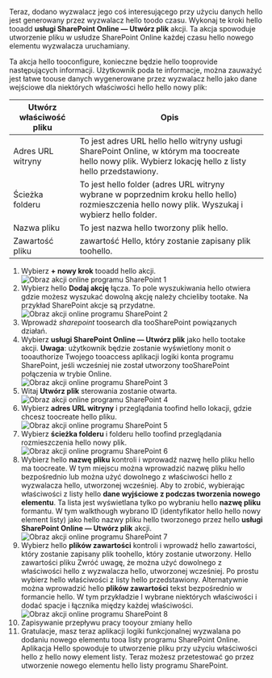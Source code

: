 Teraz, dodano wyzwalacz jego coś interesującego przy użyciu danych hello jest generowany przez wyzwalacz hello toodo czasu. Wykonaj te kroki hello tooadd **usługi SharePoint Online — Utwórz plik** akcji. Ta akcja spowoduje utworzenie pliku w usłudze SharePoint Online każdej czasu hello nowego elementu wyzwalacza uruchamiany. 

Ta akcja hello tooconfigure, konieczne będzie hello tooprovide następujących informacji. Użytkownik poda te informacje, można zauważyć jest łatwe toouse danych wygenerowane przez wyzwalacz hello jako dane wejściowe dla niektórych właściwości hello hello nowy plik:

| Utwórz właściwość pliku | Opis |
| --- | --- |
| Adres URL witryny |To jest adres URL hello hello witryny usługi SharePoint Online, w którym ma toocreate hello nowy plik. Wybierz lokację hello z listy hello przedstawiony. |
| Ścieżka folderu |To jest hello folder (adres URL witryny wybrane w poprzednim kroku hello hello) rozmieszczenia hello nowy plik. Wyszukaj i wybierz hello folder. |
| Nazwa pliku |To jest nazwa hello tworzony plik hello. |
| Zawartość pliku |zawartość Hello, który zostanie zapisany plik toohello. |

1. Wybierz **+ nowy krok** tooadd hello akcji.  
   ![Obraz akcji online programu SharePoint 1](./media/connectors-create-api-sharepointonline/action-1.png)  
2. Wybierz hello **Dodaj akcję** łącza. To pole wyszukiwania hello otwiera gdzie możesz wyszukać dowolną akcję należy chcieliby tootake. Na przykład SharePoint akcje są przydatne.    
   ![Obraz akcji online programu SharePoint 2](./media/connectors-create-api-sharepointonline/action-2.png)    
3. Wprowadź *sharepoint* toosearch dla tooSharePoint powiązanych działań.
4. Wybierz **usługi SharePoint Online — Utwórz plik** jako hello tootake akcji.   **Uwaga**: użytkownik będzie zostanie wyświetlony monit o tooauthorize Twojego tooaccess aplikacji logiki konta programu SharePoint, jeśli wcześniej nie został utworzony tooSharePoint połączenia w trybie Online.    
   ![Obraz akcji online programu SharePoint 3](./media/connectors-create-api-sharepointonline/action-3.png)    
5. Witaj **Utwórz plik** sterowania zostanie otwarta.   
   ![Obraz akcji online programu SharePoint 4](./media/connectors-create-api-sharepointonline/action-4.png)     
6. Wybierz **adres URL witryny** i przeglądania toofind hello lokacji, gdzie chcesz toocreate hello pliku.     
   ![Obraz akcji online programu SharePoint 5](./media/connectors-create-api-sharepointonline/action-5.png)  
7. Wybierz **ścieżka folderu** i folderu hello toofind przeglądania rozmieszczenia hello nowy plik.  
   ![Obraz akcji online programu SharePoint 6](./media/connectors-create-api-sharepointonline/action-6.png)  
8. Wybierz hello **nazwę pliku** kontroli i wprowadź nazwę hello pliku hello ma toocreate. W tym miejscu można wprowadzić nazwę pliku hello bezpośrednio lub można użyć dowolnego z właściwości hello z wyzwalacza hello, utworzonej wcześniej. Aby to zrobić, wybierając właściwości z listy hello **dane wyjściowe z podczas tworzenia nowego elementu**. Ta lista jest wyświetlana tylko po wybraniu hello **nazwę pliku** formantu. W tym walkthough wybrano ID (identyfikator hello hello nowy element listy) jako hello nazwy pliku hello tworzonego przez hello **usługi SharePoint Online — Utwórz plik** akcji.    
   ![Obraz akcji online programu SharePoint 7](./media/connectors-create-api-sharepointonline/action-7.png)  
9. Wybierz hello **plików zawartości** kontroli i wprowadź hello zawartości, który zostanie zapisany plik toohello, który zostanie utworzony. Hello zawartości pliku Zwróć uwagę, że można użyć dowolnego z właściwości hello z wyzwalacza hello, utworzonej wcześniej. Po prostu wybierz hello właściwości z listy hello przedstawiony. Alternatywnie można wprowadzić hello **plików zawartości** tekst bezpośrednio w formancie hello. W tym przykładzie I wybrane niektórych właściwości i dodać spacje i łącznika między każdej właściwości.        
   ![Obraz akcji online programu SharePoint 8](./media/connectors-create-api-sharepointonline/action-8.png)  
10. Zapisywanie przepływu pracy tooyour zmiany hello  
11. Gratulacje, masz teraz aplikacji logiki funkcjonalnej wyzwalana po dodaniu nowego elementu tooa listy programu SharePoint Online. Aplikacja Hello spowoduje to utworzenie pliku przy użyciu właściwości hello z hello nowy element listy.  Teraz możesz przetestować go przez utworzenie nowego elementu hello listy programu SharePoint. 

